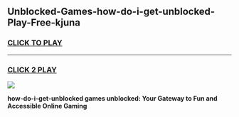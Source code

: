 
## Unblocked-Games-how-do-i-get-unblocked-Play-Free-kjuna
<h3>
<a href="https://premium76.site?title=how-do-i-get-unblocked&ref=12A">CLICK TO PLAY</a></h3>
<hr>

<h3>
<a href="https://premium76.site?title=how-do-i-get-unblocked&ref=12A">CLICK 2 PLAY</a>
  
</h3>

<a href="https://premium76.site?title=how-do-i-get-unblocked&ref=12A"><img src="https://clearcache.store/games.png"></a>


**how-do-i-get-unblocked games unblocked: Your Gateway to Fun and Accessible Online Gaming**
